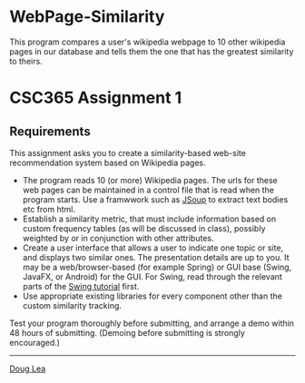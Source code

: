 # WebPage-Similarity
This program compares a user's wikipedia webpage to 10 other wikipedia pages in our database and tells them the one that has the greatest similarity to theirs. 

CSC365 Assignment 1
===================

Requirements
------------

This assignment asks you to create a similarity-based web-site recommendation system based on Wikipedia pages.

*   The program reads 10 (or more) Wikipedia pages. The urls for these web pages can be maintained in a control file that is read when the program starts. Use a framwwork such as [JSoup](https://jsoup.org/) to extract text bodies etc from html.
*   Establish a similarity metric, that must include information based on custom frequency tables (as will be discussed in class), possibly weighted by or in conjunction with other attributes.
*   Create a user interface that allows a user to indicate one topic or site, and displays two similar ones. The presentation details are up to you. It may be a web/browser-based (for example Spring) or GUI base (Swing, JavaFX, or Android) for the GUI. For Swing, read through the relevant parts of the [Swing tutorial](http://java.sun.com/docs/books/tutorial/uiswing/index.html) first.
*   Use appropriate existing libraries for every component other than the custom similarity tracking.

Test your program thoroughly before submitting, and arrange a demo within 48 hours of submitting. (Demoing before submitting is strongly encouraged.)

* * *

[Doug Lea](http://g.oswego.edu/dl)
